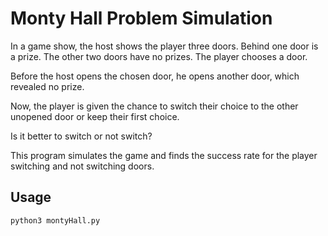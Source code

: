 # Monty Hall Problem Simulation

In a game show, the host shows the player three doors. Behind one door is a
prize. The other two doors have no prizes. The player chooses a door.

Before the host opens the chosen door, he opens another door, which revealed no
prize.

Now, the player is given the chance to switch their choice to the other
unopened door or keep their first choice.

Is it better to switch or not switch?

This program simulates the game and finds the success rate for the player
switching and not switching doors.

## Usage
```
python3 montyHall.py
```
